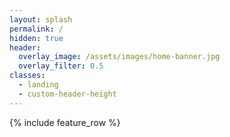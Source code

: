 ```yaml
---
layout: splash
permalink: /
hidden: true
header:
  overlay_image: /assets/images/home-banner.jpg
  overlay_filter: 0.5
classes:
  - landing
  - custom-header-height
---
```


{% include feature_row %} 